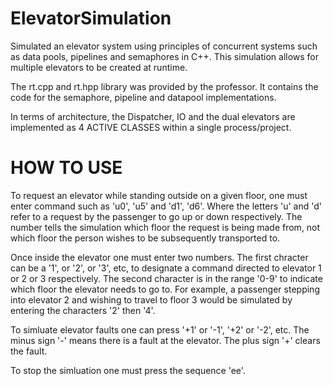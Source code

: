 # ElevatorSimulation
Simulated an elevator system using principles of concurrent systems such as data pools, pipelines and semaphores in C++. This simulation allows for multiple elevators to be created at runtime.

The rt.cpp and rt.hpp library was provided by the professor. It contains the code for the semaphore, pipeline and datapool implementations.

In terms of architecture, the Dispatcher, IO and the dual elevators are implemented as 4 ACTIVE CLASSES within a single process/project.

# HOW TO USE
To request an elevator while standing outside on a given floor, one must enter command such as 'u0', 'u5' and 'd1', 'd6'. Where the letters 'u' and 'd' refer to a request by the passenger to go up or down respectively. The number tells the simulation which floor the request is being made from, not which floor the person wishes to be subsequently transported to. 

Once inside the elevator one must enter two numbers. The first chracter can be a '1', or '2', or '3', etc, to designate a command directed to elevator 1 or 2 or 3 respectively. The second character is in the range '0-9' to indicate which floor the elevator needs to go to. For example, a passenger stepping into elevator 2 and wishing to travel to floor 3 would be simulated by entering the characters '2' then '4'.

To simluate elevator faults one can press '+1' or '-1', '+2' or '-2', etc. The minus sign '-' means there is a fault at the elevator. The plus sign '+' clears the fault.

To stop the simluation one must press the sequence 'ee'.

